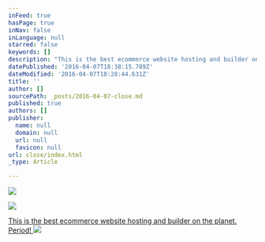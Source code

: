```yaml
---
inFeed: true
hasPage: true
inNav: false
inLanguage: null
starred: false
keywords: []
description: "This is the best ecommerce website hosting and builder on the planet. Period!\_"
datePublished: '2016-04-07T18:38:15.789Z'
dateModified: '2016-04-07T18:28:44.631Z'
title: ''
author: []
sourcePath: _posts/2016-04-07-close.md
published: true
authors: []
publisher:
  name: null
  domain: null
  url: null
  favicon: null
url: close/index.html
_type: Article

---
```

![](https://the-grid-user-content.s3-us-west-2.amazonaws.com/1cec70a7-7160-4ba1-b642-27aeaae0774a.jpg)

  
![](https://the-grid-user-content.s3-us-west-2.amazonaws.com/e75f8097-6459-41d1-8db5-d89e8e108d13.png)

[This is the best ecommerce website hosting and builder on the planet. Period! ][0]
![](https://the-grid-user-content.s3-us-west-2.amazonaws.com/c99924f7-d3ab-453e-a62a-5b8f6c9ec653.jpg)

[0]: http://1.shopifytrack.com/aff_c?offer_id=2&aff_id=7529